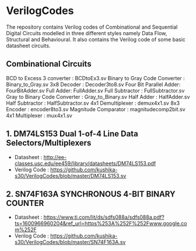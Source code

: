 # VerilogCodes

The repository contains Verilog codes of Combinational and Sequential Digital Circuits modelled in three different styles namely Data Flow, Structural and Behavioural. 
It also contains the Verilog code of some basic datasheet circuits.

## Combinational Circuits
BCD to Excess 3 converter : BCDtoEx3.sv
Binary to Gray Code Converter : Binary_to_Gray.sv
3x8 Decoder : Decoder3to8.sv
Four Bit Parallel Adder: FourBitAdder.sv
Full Adder: FullAdder.sv
Full Subtractor : FullSubtractor.sv
Gray to Binary Code Converter : Gray_to_Binary.sv
Half Adder : HalfAdder.sv
Half Subtractor : HalfSubtractor.sv
4x1 Demultiplexer : demux4x1.sv
8x3 Encoder : encoder8to3.sv
Magnitude Comparator : magnitudecomp2bit.sv
4x1 Multiplexer : mux4x1.sv


## 1. DM74LS153 Dual 1-of-4 Line Data Selectors/Multiplexers 
  * Datasheet : http://ee-classes.usc.edu/ee459/library/datasheets/DM74LS153.pdf
  * Verilog Code : https://github.com/kushika-s30/VerilogCodes/blob/master/DM74LS153.sv
  
  
  
## 2. SN74F163A SYNCHRONOUS 4-BIT BINARY COUNTER
  * Datasheet : https://www.ti.com/lit/ds/sdfs088a/sdfs088a.pdf?ts=1600966960204&ref_url=https%253A%252F%252Fwww.google.com%252F
  * Verilog Code : https://github.com/kushika-s30/VerilogCodes/blob/master/SN74F163A.sv
